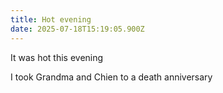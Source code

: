 ```yaml
---
title: Hot evening
date: 2025-07-18T15:19:05.900Z
---
```


It was hot this evening

I took Grandma and Chien to a death anniversary
